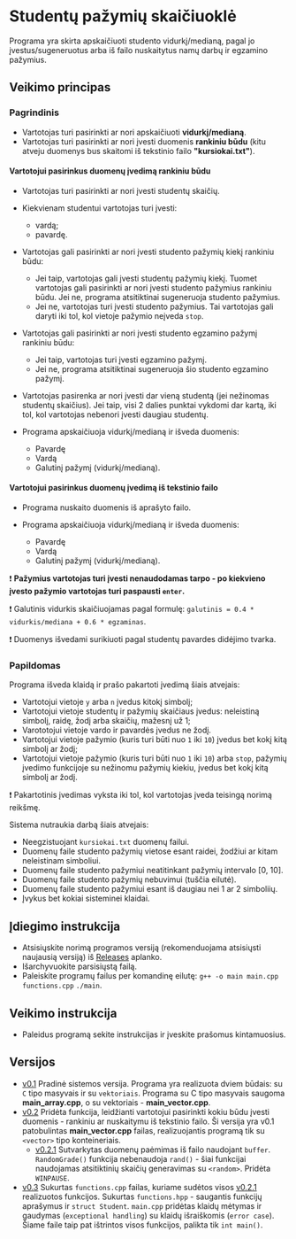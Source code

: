 # Studentų pažymių skaičiuoklė #
Programa yra skirta apskaičiuoti studento vidurkį/medianą, pagal jo įvestus/sugeneruotus arba iš failo nuskaitytus namų darbų ir egzamino pažymius.

## Veikimo principas ##

### Pagrindinis ###

* Vartotojas turi pasirinkti ar nori apskaičiuoti **vidurkį/medianą**.
* Vartotojas turi pasirinkti ar nori įvesti duomenis **rankiniu būdu** (kitu atveju duomenys bus skaitomi iš tekstinio failo **"kursiokai.txt"**).

#### Vartotojui pasirinkus duomenų įvedimą rankiniu būdu ####

* Vartotojas turi pasirinkti ar nori įvesti studentų skaičių.

* Kiekvienam studentui vartotojas turi įvesti:
  * vardą;
  * pavardę.
* Vartotojas gali pasirinkti ar nori įvesti studento pažymių kiekį rankiniu būdu:
  * Jei taip, vartotojas gali įvesti studentų pažymių kiekį. Tuomet vartotojas gali pasirinkti ar nori įvesti studento pažymius rankiniu būdu. Jei ne, programa atsitiktinai sugeneruoja studento pažymius.
  * Jei ne, vartotojas turi įvesti studento pažymius. Tai vartotojas gali daryti iki tol, kol vietoje pažymio neįveda `stop`.
  
* Vartotojas gali pasirinkti ar nori įvesti studento egzamino pažymį rankiniu būdu:
  * Jei taip, vartotojas turi įvesti egzamino pažymį.
  * Jei ne, programa atsitiktinai sugeneruoja šio studento egzamino pažymį.
  
* Vartotojas pasirenka ar nori įvesti dar vieną studentą (jei nežinomas studentų skaičius). Jei taip, visi 2 dalies punktai vykdomi dar kartą, iki tol, kol vartotojas nebenori įvesti daugiau studentų.

* Programa apskaičiuoja vidurkį/medianą ir išveda duomenis:
  * Pavardę
  * Vardą
  * Galutinį pažymį (vidurkį/medianą).

#### Vartotojui pasirinkus duomenų įvedimą iš tekstinio failo ####

* Programa nuskaito duomenis iš aprašyto failo.

* Programa apskaičiuoja vidurkį/medianą ir išveda duomenis:
  * Pavardę
  * Vardą
  * Galutinį pažymį (vidurkį/medianą).

:heavy_exclamation_mark: **Pažymius vartotojas turi įvesti nenaudodamas tarpo - po kiekvieno įvesto pažymio vartotojas turi paspausti `enter`.**

:heavy_exclamation_mark: Galutinis vidurkis skaičiuojamas pagal formulę: `galutinis = 0.4 * vidurkis/mediana + 0.6 * egzaminas`.

:heavy_exclamation_mark: Duomenys išvedami surikiuoti pagal studentų pavardes didėjimo tvarka.

### Papildomas ###

Programa išveda klaidą ir prašo pakartoti įvedimą šiais atvejais:

* Vartotojui vietoje `y` arba `n` įvedus kitokį simbolį;
* Vartotojui vietoje studentų ir pažymių skaičiaus įvedus: neleistiną simbolį, raidę, žodį arba skaičių, mažesnį už 1;
* Varototojui vietoje vardo ir pavardės įvedus ne žodį.
* Vartotojui vietoje pažymio (kuris turi būti nuo `1` iki `10`) įvedus bet kokį kitą simbolį ar žodį;
* Vartotojui vietoje pažymio (kuris turi būti nuo `1` iki `10`) arba `stop`, pažymių įvedimo funkcijoje su nežinomu pažymių kiekiu, įvedus bet kokį kitą simbolį ar žodį.

:heavy_exclamation_mark: Pakartotinis įvedimas vyksta iki tol, kol vartotojas įveda teisingą norimą reikšmę.

Sistema nutraukia darbą šiais atvejais:

* Neegzistuojant `kursiokai.txt` duomenų failui.
* Duomenų faile studento pažymių vietose esant raidei, žodžiui ar kitam neleistinam simboliui.
* Duomenų faile studento pažymiui neatitinkant pažymių intervalo [0, 10].
* Duomenų faile studento pažymių nebuvimui (tuščia eilutė).
* Duomenų faile studento pažymiui esant iš daugiau nei 1 ar 2 simboliių.
* Įvykus bet kokiai sisteminei klaidai.

## Įdiegimo instrukcija ##
* Atsisiųskite norimą programos versiją (rekomenduojama atsisiųsti naujausią versiją) iš [Releases](https://github.com/aistestonciute/2_uzd/releases) aplanko.
* Išarchyvuokite parsisiųstą failą.
* Paleiskite programų failus per komandinę eilutę: 
   `g++ -o main main.cpp functions.cpp` `./main`.

## Veikimo instrukcija ##
* Paleidus programą sekite instrukcijas ir įveskite prašomus kintamuosius.


## Versijos ##

* [v0.1](https://github.com/aistestonciute/2_uzd/releases/tag/0.1) Pradinė sistemos versija. Programa yra realizuota dviem būdais: su `C` tipo masyvais ir su `vektoriais`. Programa su C tipo masyvais saugoma **main_array.cpp**, o su vektoriais - **main_vector.cpp**.
* [v0.2](https://github.com/aistestonciute/2_uzd/releases/tag/0.2) Pridėta funkcija, leidžianti vartotojui pasirinkti kokiu būdu įvesti duomenis - rankiniu ar nuskaitymu iš tekstinio failo. Ši versija yra v0.1 patobulintas **main_vector.cpp** failas, realizuojantis programą tik su `<vector>` tipo konteineriais.
  * [v0.2.1](https://github.com/aistestonciute/2_uzd/releases/tag/0.2.1) Sutvarkytas duomenų paėmimas iš failo naudojant `buffer`. `RandomGrade()` funkcija nebenaudoja `rand()` - šiai funkcijai naudojamas atsitiktinių skaičių generavimas su `<random>`. Pridėta `WINPAUSE`.
 * [v0.3](https://github.com/aistestonciute/2_uzd/releases/tag/0.3) Sukurtas `functions.cpp` failas, kuriame sudėtos visos [v0.2.1](https://github.com/aistestonciute/2_uzd/releases/tag/0.2.1) realizuotos funkcijos. Sukurtas `functions.hpp` - saugantis funkcijų aprašymus ir `struct Student`. `main.cpp` pridėtas klaidų mėtymas ir gaudymas (`exceptional handling`) su klaidų išraiškomis (`error case`). Šiame faile taip pat ištrintos visos funkcijos, palikta tik `int main()`.
